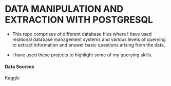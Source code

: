 # DATA MANIPULATION AND EXTRACTION WITH POSTGRESQL
- This repo comprises of different database files where I have used relational database management systems and various levels of querying to extract information and answer basic questions arising from the data,

- I have used these projects to highlight some of my querying skills.

#### Data Sources 
Kaggle
